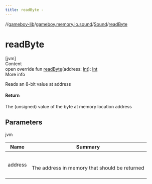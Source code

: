 ```yaml
---
title: readByte -
---
```

//[gameboy-lib](../../index.md)/[gameboy.memory.io.sound](../index.md)/[Sound](index.md)/[readByte](read-byte.md)



# readByte  
[jvm]  
Content  
open override fun [readByte](read-byte.md)(address: [Int](https://kotlinlang.org/api/latest/jvm/stdlib/kotlin/-int/index.html)): [Int](https://kotlinlang.org/api/latest/jvm/stdlib/kotlin/-int/index.html)  
More info  


Reads an 8-bit value at address



#### Return  


The (unsigned) value of the byte at memory location address



## Parameters  
  
jvm  
  
|  Name|  Summary| 
|---|---|
| <a name="gameboy.memory.io.sound/Sound/readByte/#kotlin.Int/PointingToDeclaration/"></a>address| <a name="gameboy.memory.io.sound/Sound/readByte/#kotlin.Int/PointingToDeclaration/"></a><br><br>The address in memory that should be returned<br><br>
  
  



